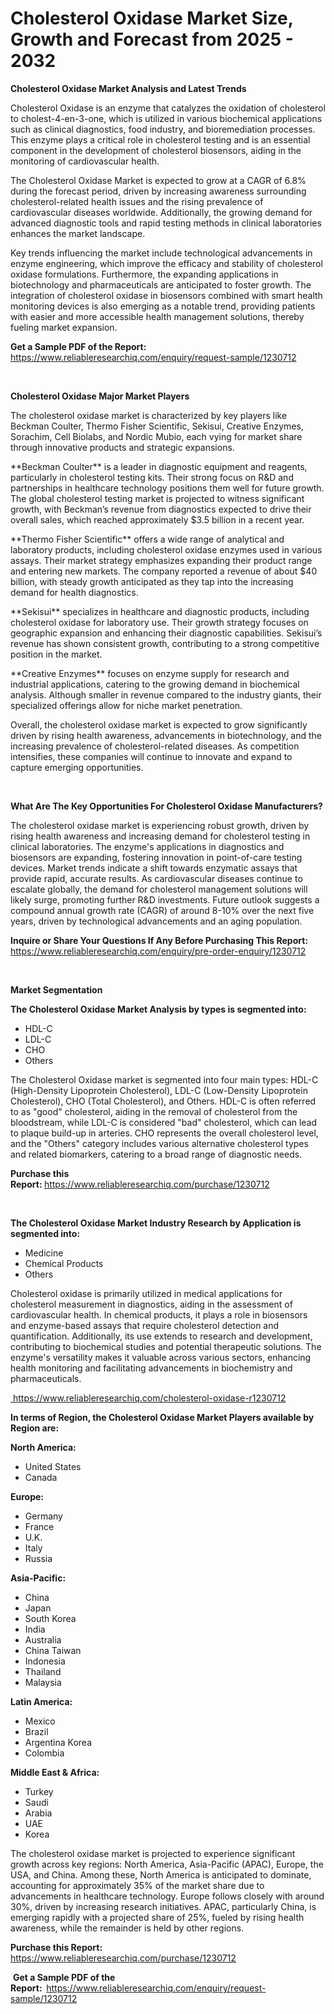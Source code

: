 <p><h1>Cholesterol Oxidase Market Size, Growth and Forecast from 2025 - 2032</h1></p><p><strong>Cholesterol Oxidase Market Analysis and Latest Trends</strong></p>
<p><p>Cholesterol Oxidase is an enzyme that catalyzes the oxidation of cholesterol to cholest-4-en-3-one, which is utilized in various biochemical applications such as clinical diagnostics, food industry, and bioremediation processes. This enzyme plays a critical role in cholesterol testing and is an essential component in the development of cholesterol biosensors, aiding in the monitoring of cardiovascular health.</p><p>The Cholesterol Oxidase Market is expected to grow at a CAGR of 6.8% during the forecast period, driven by increasing awareness surrounding cholesterol-related health issues and the rising prevalence of cardiovascular diseases worldwide. Additionally, the growing demand for advanced diagnostic tools and rapid testing methods in clinical laboratories enhances the market landscape. </p><p>Key trends influencing the market include technological advancements in enzyme engineering, which improve the efficacy and stability of cholesterol oxidase formulations. Furthermore, the expanding applications in biotechnology and pharmaceuticals are anticipated to foster growth. The integration of cholesterol oxidase in biosensors combined with smart health monitoring devices is also emerging as a notable trend, providing patients with easier and more accessible health management solutions, thereby fueling market expansion.</p></p>
<p><strong>Get a Sample PDF of the Report:&nbsp;</strong> <a href="https://www.reliableresearchiq.com/enquiry/request-sample/1230712?utm_campaign=1134&utm_medium=2&utm_source=Github&utm_content=ia&utm_term=19042025&utm_id=cholesterol-oxidase">https://www.reliableresearchiq.com/enquiry/request-sample/1230712</a></p>
<p>&nbsp;</p>
<p><strong>Cholesterol Oxidase Major Market Players</strong></p>
<p><p>The cholesterol oxidase market is characterized by key players like Beckman Coulter, Thermo Fisher Scientific, Sekisui, Creative Enzymes, Sorachim, Cell Biolabs, and Nordic Mubio, each vying for market share through innovative products and strategic expansions.</p><p>**Beckman Coulter** is a leader in diagnostic equipment and reagents, particularly in cholesterol testing kits. Their strong focus on R&D and partnerships in healthcare technology positions them well for future growth. The global cholesterol testing market is projected to witness significant growth, with Beckman’s revenue from diagnostics expected to drive their overall sales, which reached approximately $3.5 billion in a recent year.</p><p>**Thermo Fisher Scientific** offers a wide range of analytical and laboratory products, including cholesterol oxidase enzymes used in various assays. Their market strategy emphasizes expanding their product range and entering new markets. The company reported a revenue of about $40 billion, with steady growth anticipated as they tap into the increasing demand for health diagnostics.</p><p>**Sekisui** specializes in healthcare and diagnostic products, including cholesterol oxidase for laboratory use. Their growth strategy focuses on geographic expansion and enhancing their diagnostic capabilities. Sekisui’s revenue has shown consistent growth, contributing to a strong competitive position in the market.</p><p>**Creative Enzymes** focuses on enzyme supply for research and industrial applications, catering to the growing demand in biochemical analysis. Although smaller in revenue compared to the industry giants, their specialized offerings allow for niche market penetration.</p><p>Overall, the cholesterol oxidase market is expected to grow significantly driven by rising health awareness, advancements in biotechnology, and the increasing prevalence of cholesterol-related diseases. As competition intensifies, these companies will continue to innovate and expand to capture emerging opportunities.</p></p>
<p>&nbsp;</p>
<p><strong>What Are The Key Opportunities For Cholesterol Oxidase Manufacturers?</strong></p>
<p><p>The cholesterol oxidase market is experiencing robust growth, driven by rising health awareness and increasing demand for cholesterol testing in clinical laboratories. The enzyme's applications in diagnostics and biosensors are expanding, fostering innovation in point-of-care testing devices. Market trends indicate a shift towards enzymatic assays that provide rapid, accurate results. As cardiovascular diseases continue to escalate globally, the demand for cholesterol management solutions will likely surge, promoting further R&D investments. Future outlook suggests a compound annual growth rate (CAGR) of around 8-10% over the next five years, driven by technological advancements and an aging population.</p></p>
<p><strong>Inquire or Share Your Questions If Any Before Purchasing This Report:</strong> <a href="https://www.reliableresearchiq.com/enquiry/pre-order-enquiry/1230712?utm_campaign=1134&utm_medium=2&utm_source=Github&utm_content=ia&utm_term=19042025&utm_id=cholesterol-oxidase">https://www.reliableresearchiq.com/enquiry/pre-order-enquiry/1230712</a></p>
<p>&nbsp;</p>
<p><strong>Market Segmentation</strong></p>
<p><strong>The Cholesterol Oxidase Market Analysis by types is segmented into:</strong></p>
<p><ul><li>HDL-C</li><li>LDL-C</li><li>CHO</li><li>Others</li></ul></p>
<p><p>The Cholesterol Oxidase market is segmented into four main types: HDL-C (High-Density Lipoprotein Cholesterol), LDL-C (Low-Density Lipoprotein Cholesterol), CHO (Total Cholesterol), and Others. HDL-C is often referred to as "good" cholesterol, aiding in the removal of cholesterol from the bloodstream, while LDL-C is considered "bad" cholesterol, which can lead to plaque build-up in arteries. CHO represents the overall cholesterol level, and the "Others" category includes various alternative cholesterol types and related biomarkers, catering to a broad range of diagnostic needs.</p></p>
<p><strong>Purchase this Report:&nbsp;</strong><a href="https://www.reliableresearchiq.com/purchase/1230712?utm_campaign=1134&utm_medium=2&utm_source=Github&utm_content=ia&utm_term=19042025&utm_id=cholesterol-oxidase">https://www.reliableresearchiq.com/purchase/1230712</a></p>
<p>&nbsp;</p>
<p><strong>The Cholesterol Oxidase Market Industry Research by Application is segmented into:</strong></p>
<p><ul><li>Medicine</li><li>Chemical Products</li><li>Others</li></ul></p>
<p><p>Cholesterol oxidase is primarily utilized in medical applications for cholesterol measurement in diagnostics, aiding in the assessment of cardiovascular health. In chemical products, it plays a role in biosensors and enzyme-based assays that require cholesterol detection and quantification. Additionally, its use extends to research and development, contributing to biochemical studies and potential therapeutic solutions. The enzyme's versatility makes it valuable across various sectors, enhancing health monitoring and facilitating advancements in biochemistry and pharmaceuticals.</p></p>
<p><a href="https://www.reliableresearchiq.com/cholesterol-oxidase-r1230712?utm_campaign=1134&utm_medium=2&utm_source=Github&utm_content=ia&utm_term=19042025&utm_id=cholesterol-oxidase">&nbsp;https://www.reliableresearchiq.com/cholesterol-oxidase-r1230712</a></p>
<p><strong>In terms of Region, the Cholesterol Oxidase Market Players available by Region are:</strong></p>
<p>
    <p> <strong> North America: </strong>
        <ul>
            <li>United States</li>
            <li>Canada</li>
        </ul>
        </p> 
    <p> <strong> Europe: </strong>
        <ul>
            <li>Germany</li>
            <li>France</li>
            <li>U.K.</li>
            <li>Italy</li>
            <li>Russia</li>
        </ul>
        </p> 
    <p> <strong> Asia-Pacific: </strong>
        <ul>
            <li>China</li>
            <li>Japan</li>
            <li>South Korea</li>
            <li>India</li>
            <li>Australia</li>
            <li>China Taiwan</li>
            <li>Indonesia</li>
            <li>Thailand</li>
            <li>Malaysia</li>
        </ul>
        </p> 
    <p> <strong> Latin America: </strong>
        <ul>
            <li>Mexico</li>
            <li>Brazil</li>
            <li>Argentina Korea</li>
            <li>Colombia</li>
        </ul>
        </p> 
    <p> <strong> Middle East & Africa: </strong>
        <ul>
            <li>Turkey</li>
            <li>Saudi</li>
            <li>Arabia</li>
            <li>UAE</li>
            <li>Korea</li>
        </ul>
    </p>
    </p>
<p><p>The cholesterol oxidase market is projected to experience significant growth across key regions: North America, Asia-Pacific (APAC), Europe, the USA, and China. Among these, North America is anticipated to dominate, accounting for approximately 35% of the market share due to advancements in healthcare technology. Europe follows closely with around 30%, driven by increasing research initiatives. APAC, particularly China, is emerging rapidly with a projected share of 25%, fueled by rising health awareness, while the remainder is held by other regions.</p></p>
<p><strong>Purchase this Report: </strong><a href="https://www.reliableresearchiq.com/purchase/1230712?utm_campaign=1134&utm_medium=2&utm_source=Github&utm_content=ia&utm_term=19042025&utm_id=cholesterol-oxidase">https://www.reliableresearchiq.com/purchase/1230712</a></p>
<p>&nbsp;<strong>Get a Sample PDF of the Report:&nbsp;&nbsp;</strong><a href="https://www.reliableresearchiq.com/enquiry/request-sample/1230712?utm_campaign=1134&utm_medium=2&utm_source=Github&utm_content=ia&utm_term=19042025&utm_id=cholesterol-oxidase">https://www.reliableresearchiq.com/enquiry/request-sample/1230712</a></p>
<p><strong></strong></p>
<p><p></p><p></p><p></p></p>